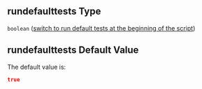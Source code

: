 ## rundefaulttests Type

`boolean` ([switch to run default tests at the beginning of the script](btpsa-parameters-properties-switch-to-run-default-tests-at-the-beginning-of-the-script.md))

## rundefaulttests Default Value

The default value is:

```json
true
```
